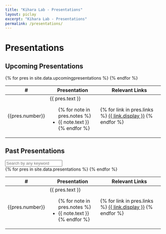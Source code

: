 ```yaml
---
title: "Kihara Lab - Presentations"
layout: piclay
excerpt: "Kihara Lab - Presentations"
permalink: /presentations/
---
```


# Presentations

## Upcoming Presentations

<table id="publication_table" class="table table-striped table-hover">
    <thead class="thead-light">
        <tr>
            <th scope="col">#</th>
            <th scope="col">Presentation</th>
            <th scope="col">Relevant Links</th>
        </tr>
    </thead>
    <tbody>
        {% for pres in site.data.upcomingpresentations %}
            <tr>
                <td class="col">
                    {{pres.number}}
                </td>
                <td class="col">
                    {{ pres.text }}
                    <ul>
                    {% for note in pres.notes %}
                    <li>{{ note.text }}</li>
                    {% endfor %}
                    </ul>
                </td>
                <td class="col">
                    {% for link in pres.links %}
                    <a href="{{link.url}}">{{ link.display }}</a>
                    {% endfor %}
                </td>
            </tr>
        {% endfor %}
    </tbody>
</table>

## Past Presentations

<div class="input-group">
<input id="search_table" onkeyup="filterTable()" type="search" class="form-control" placeholder="Search by any keyword" />
</div>
<table id="presentation_table" class="table table-striped table-hover">
    <thead class="thead-light">
        <tr>
            <th scope="col">#</th>
            <th scope="col">Presentation</th>
            <th scope="col">Relevant Links</th>
        </tr>
    </thead>
    <tbody>
        {% for pres in site.data.presentations %}
            <tr>
                <td class="col">
                    {{pres.number}}
                </td>
                <td class="col">
                    {{ pres.text }}
                    <ul>
                    {% for note in pres.notes %}
                    <li>{{ note.text }}</li>
                    {% endfor %}
                    </ul>
                </td>
                <td class="col">
                    {% for link in pres.links %}
                    <a href="{{link.url}}">{{ link.display }}</a>
                    {% endfor %}
                </td>
            </tr>
        {% endfor %}
    </tbody>
</table>
<script>
    function filterTable() {
    var input, filter, table, tr, td, i, txtValue;
    input = document.getElementById("search_table");
    filter = input.value.toUpperCase();
    table = document.getElementById("presentation_table");
    tr = table.getElementsByTagName("tr");
    for (i = 0; i < tr.length; i++) {
        td = tr[i].getElementsByTagName("td")[1];
        if (td) {
            txtValue = td.textContent || td.innerText;
            if (txtValue.toUpperCase().indexOf(filter) > -1) {
                tr[i].style.display = "";
            } else {
                tr[i].style.display = "none";
            }
        }           
    }
    }
</script>